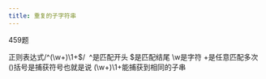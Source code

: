 ```yaml
---
title: 重复的子字符串
---
```

459题

正则表达式/^(\w+)\1+$/  ^是匹配开头 $是匹配结尾 \w是字符 +是任意匹配多次 ()括号是捕获符号也就是说 (\w+)\1+能捕获到相同的子串

